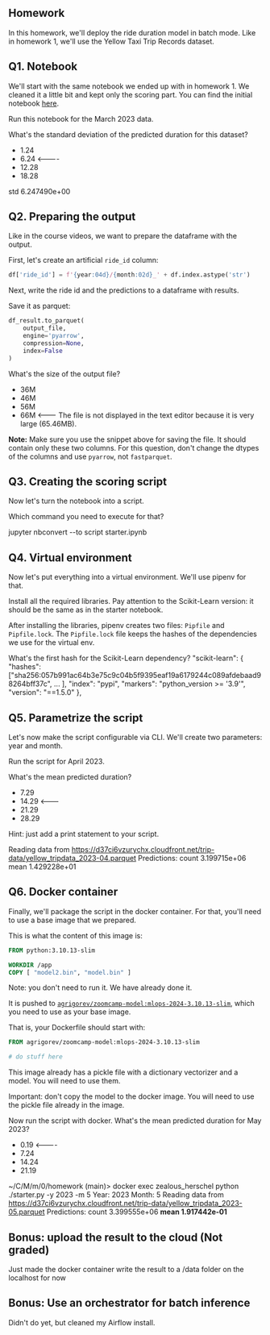 ## Homework

In this homework, we'll deploy the ride duration model in batch mode. Like in homework 1, we'll use the Yellow Taxi Trip Records dataset. 


## Q1. Notebook

We'll start with the same notebook we ended up with in homework 1.
We cleaned it a little bit and kept only the scoring part. You can find the initial notebook [here](homework/starter.ipynb).

Run this notebook for the March 2023 data.

What's the standard deviation of the predicted duration for this dataset?

* 1.24
* 6.24 <----
* 12.28
* 18.28

std      6.247490e+00


## Q2. Preparing the output

Like in the course videos, we want to prepare the dataframe with the output. 

First, let's create an artificial `ride_id` column:

```python
df['ride_id'] = f'{year:04d}/{month:02d}_' + df.index.astype('str')
```

Next, write the ride id and the predictions to a dataframe with results. 

Save it as parquet:

```python
df_result.to_parquet(
    output_file,
    engine='pyarrow',
    compression=None,
    index=False
)
```

What's the size of the output file?

* 36M
* 46M
* 56M
* 66M  <---
The file is not displayed in the text editor because it is very large (65.46MB).

__Note:__ Make sure you use the snippet above for saving the file. It should contain only these two columns. For this question, don't change the
dtypes of the columns and use `pyarrow`, not `fastparquet`. 


## Q3. Creating the scoring script

Now let's turn the notebook into a script. 

Which command you need to execute for that?

jupyter nbconvert --to script starter.ipynb

## Q4. Virtual environment

Now let's put everything into a virtual environment. We'll use pipenv for that.

Install all the required libraries. Pay attention to the Scikit-Learn version: it should be the same as in the starter
notebook.

After installing the libraries, pipenv creates two files: `Pipfile`
and `Pipfile.lock`. The `Pipfile.lock` file keeps the hashes of the
dependencies we use for the virtual env.

What's the first hash for the Scikit-Learn dependency?
        "scikit-learn": {
            "hashes": ["sha256:057b991ac64b3e75c9c04b5f9395eaf19a6179244c089afdebaad98264bff37c",
...
            ],
            "index": "pypi",
            "markers": "python_version >= '3.9'",
            "version": "==1.5.0"
        },

## Q5. Parametrize the script

Let's now make the script configurable via CLI. We'll create two 
parameters: year and month.

Run the script for April 2023. 

What's the mean predicted duration? 

* 7.29
* 14.29 <---
* 21.29
* 28.29

Hint: just add a print statement to your script.

Reading data from https://d37ci6vzurychx.cloudfront.net/trip-data/yellow_tripdata_2023-04.parquet
Predictions:
count    3.199715e+06
mean     1.429228e+01

## Q6. Docker container 

Finally, we'll package the script in the docker container. 
For that, you'll need to use a base image that we prepared. 

This is what the content of this image is:

```dockerfile
FROM python:3.10.13-slim

WORKDIR /app
COPY [ "model2.bin", "model.bin" ]
```

Note: you don't need to run it. We have already done it.

It is pushed to [`agrigorev/zoomcamp-model:mlops-2024-3.10.13-slim`](https://hub.docker.com/layers/agrigorev/zoomcamp-model/mlops-2024-3.10.13-slim/images/sha256-f54535b73a8c3ef91967d5588de57d4e251b22addcbbfb6e71304a91c1c7027f?context=repo),
which you need to use as your base image.

That is, your Dockerfile should start with:

```dockerfile
FROM agrigorev/zoomcamp-model:mlops-2024-3.10.13-slim

# do stuff here
```

This image already has a pickle file with a dictionary vectorizer
and a model. You will need to use them.

Important: don't copy the model to the docker image. You will need
to use the pickle file already in the image. 

Now run the script with docker. What's the mean predicted duration
for May 2023? 

* 0.19 <----
* 7.24
* 14.24
* 21.19

~/C/M/m/0/homework (main)> docker exec zealous_herschel python ./starter.py -y 2023 -m 5
Year: 2023
Month: 5
Reading data from https://d37ci6vzurychx.cloudfront.net/trip-data/yellow_tripdata_2023-05.parquet
Predictions:
count    3.399555e+06
**mean     1.917442e-01**

## Bonus: upload the result to the cloud (Not graded)

Just made the docker container write the result to a /data folder on the localhost for now


## Bonus: Use an orchestrator for batch inference

Didn't do yet, but cleaned my Airflow install.

